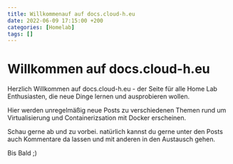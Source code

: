 ```yaml
---
title: Willkommenauf auf docs.cloud-h.eu
date: 2022-06-09 17:15:00 +200
categories: [Homelab]
tags: []
---
```


# Willkommen auf docs.cloud-h.eu

Herzlich Willkommen auf docs.cloud-h.eu - der Seite für alle Home Lab Enthusiasten, die neue Dinge lernen und ausprobieren wollen. 

Hier werden unregelmäßig neue Posts zu verschiedenen Themen rund um Virtualisierung und Containerizsation mit Docker erscheinen. 

Schau gerne ab und zu vorbei. natürlich kannst du gerne unter den Posts auch Kommentare da lassen und mit anderen in den Austausch gehen. 

Bis Bald ;)